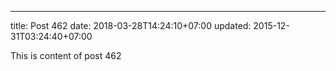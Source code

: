 ---
title: Post 462
date: 2018-03-28T14:24:10+07:00
updated: 2015-12-31T03:24:40+07:00

This is content of post 462